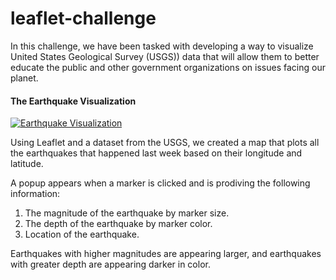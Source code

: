# leaflet-challenge

In this challenge, we have been tasked with developing a way to visualize United States Geological Survey (USGS)) data that will allow them to better educate the public and other government organizations on issues facing our planet.

#### The Earthquake Visualization

<a href="Earthquake Visualization"><img src="https://raw.githubusercontent.com/FloBeep/leaflet-challenge/refs/heads/main/Images/Screenshot%202024-11-07%20at%204.46.16%E2%80%AFPM.png" alt="Earthquake Visualization" border="0"></a>

Using Leaflet and a dataset from the USGS, we created a map that plots all the earthquakes that happened last week based on their longitude and latitude.

A popup appears when a marker is clicked and is prodiving the following information:

1. The magnitude of the earthquake by marker size.
2. The depth of the earthquake by marker color.
3. Location of the earthquake.

Earthquakes with higher magnitudes are appearing larger, and earthquakes with greater depth are appearing darker in color.
